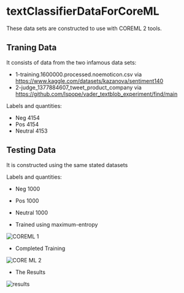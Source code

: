 # textClassifierDataForCoreML

These data sets are constructed to use with COREML 2 tools.

## Traning Data

It consists of data from the two infamous data sets: 

* 1-training.1600000.processed.noemoticon.csv via https://www.kaggle.com/datasets/kazanova/sentiment140
* 2-judge_1377884607_tweet_product_company via https://github.com/lspope/vader_textblob_experiment/find/main

Labels and quantities:

* Neg 4154
* Pos 4154
* Neutral 4153

## Testing Data

It is constructed using the same stated datasets

Labels and quantities:

* Neg 1000
* Pos 1000
* Neutral 1000






* Trained using maximum-entropy 

![COREML 1](https://user-images.githubusercontent.com/7967591/168023652-3c9726da-6469-4bf6-b124-7b779b96ea27.jpg)



* Completed Training

![CORE ML 2](https://user-images.githubusercontent.com/7967591/168023849-1223efe8-81d4-401f-a53a-867730c8c627.jpg)



* The Results

![results](https://user-images.githubusercontent.com/7967591/168024034-39eab42d-2be3-4b81-be8c-51f70b227d88.jpg)


